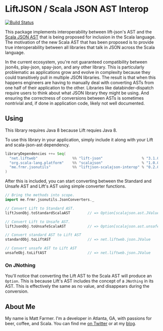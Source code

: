 # LiftJSON / Scala JSON AST Interop

[![Build Status](https://travis-ci.org/farmdawgnation/liftjson-scalajson-interop.svg?branch=master)](https://travis-ci.org/farmdawgnation/liftjson-scalajson-interop)

This package implements interoperability between lift-json's AST and the
[Scala JSON AST](https://github.com/mdedetrich/scala-json-ast) that is being proposed for inclusion
in the Scala language. The motivation of the new Scala AST that has been proposed is to provide true
interoperability between all libraries that talk in JSON across the Scala language.

In the current ecosystem, you're not guaranteed compatibility between json4s, play-json, spay-json,
and any other library. This is particularly problematic as applications grow and evolve in
complexity because they could transitively pull in multiple JSON libraries. The result is that
when this happens engineers are having to manually deal with converting ASTs from one half of their
application to the other. Libraries like databinder-dispatch require users to think about what
JSON library they might be using. And ensuring the correctness of conversions between ASTs is
sometimes nontrivial and, if done in application code, likely not well documented.

## Using

This library requires Java 8 because Lift requies Java 8.

To use this library in your application, simply include it along with your Lift and scala-json-ast
dependency.

```scala
libraryDependencies ++= Seq(
  "net.liftweb"                %% "lift-json"                  % "3.1.0",
  "org.scala-lang.platform"    %% "scalajson"                  % "1.0.0-M3",
  "me.frmr.jsonutils"          %% "liftjson-scalajson-interop" % "0.2.0"
)
```

After this is included, you can start converting between the Standard and Unsafe AST and Lift's AST
using simple converter functions.

```scala
// Bring the methods into scope.
import me.frmr.jsonutils.JsonConverters._

// Convert Lift to Standard AST.
liftJsonObj.toStandardScalaAST        // => Option[scalajson.ast.JValue]

// Convert Lift to Unsafe AST.
liftJsonObj.toUnsafeScalaAST          // => Option[scalajson.ast.unsafe.JValue]

// Convert standard AST to Lift AST
standardObj.toLiftAST                 // => net.liftweb.json.JValue

// Convert unsafe AST to Lift AST
unsafeObj.toLiftAST                   // => net.liftweb.json.JValue
```

### On JNothing

You'll notice that converting the Lift AST to the Scala AST will produce an `Option`. This is
because Lift's AST includes the concept of a `JNothing` in its AST. This is effectively the same
as no value, and disappears during the conversion.

## About Me

My name is Matt Farmer. I'm a developer in Atlanta, GA, with passions for beer, coffee, and Scala.
You can find me [on Twitter](https://twitter.com/farmdawgnation) or at my
[blog](https://farmdawgnation.com).
